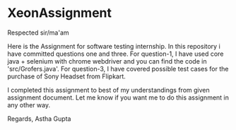 # XeonAssignment

Respected sir/ma'am


Here is the Assignment for software testing internship. In this repository i have committed questions one and three. For question-1, I have used core java + selenium with chrome webdriver and you can find the code in 'src/Grofers.java'. For question-3, I have covered possible test cases for the purchase of Sony Headset from Flipkart.

I completed this assignment to best of my understandings from given assignment document. Let me know if you want me to do this assignment in any other way.

Regards,
Astha Gupta
